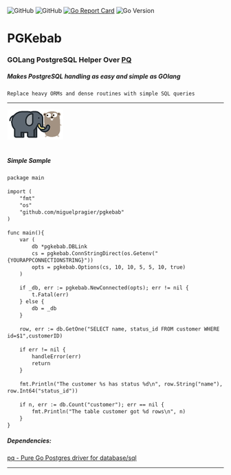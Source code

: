 ![GitHub](https://img.shields.io/github/license/mashape/apistatus.svg) ![GitHub](https://img.shields.io/badge/goDoc-Yes!-blue.svg) 
[![Go Report Card](https://goreportcard.com/badge/github.com/miguelpragier/pgkebab?update)](https://goreportcard.com/report/github.com/miguelpragier/pgkebab) 
![Go Version](https://img.shields.io/badge/GO%20version-%3E%3D1.13-blue)

# PGKebab
### GOLang PostgreSQL Helper Over [PQ](https://github.com/lib/pq/)
##### Makes PostgreSQL handling as easy and simple as GOlang
    Replace heavy ORMs and dense routines with simple SQL queries
---
![PGKebab](./etc/img/pgkebab.png "PGKebab")
<br>
<br>
<!-- [![Go Report Card](https://goreportcard.com/badge/github.com/miguelpragier/pgkebab )](https://goreportcard.com/report/github.com/miguelpragier/pgkebab) -->

##### Simple Sample
```golang
package main

import (
	"fmt"
    "os"
	"github.com/miguelpragier/pgkebab"
)

func main(){
    var (
        db *pgkebab.DBLink
    	cs = pgkebab.ConnStringDirect(os.Getenv("{YOURAPPCONNECTIONSTRING}"))
    	opts = pgkebab.Options(cs, 10, 10, 5, 5, 10, true)
    )

	if _db, err := pgkebab.NewConnected(opts); err != nil {
		t.Fatal(err)
	} else {
		db = _db
	}

    row, err := db.GetOne("SELECT name, status_id FROM customer WHERE id=$1",customerID)

    if err != nil {
        handleError(err)
        return
    }
    
    fmt.Println("The customer %s has status %d\n", row.String("name"), row.Int64("status_id"))
    
    if n, err := db.Count("customer"); err == nil {
        fmt.Println("The table customer got %d rows\n", n)
    }
}
```
##### Dependencies:
[pq - Pure Go Postgres driver for database/sql](https://github.com/lib/pq)
<br>

---
<!-- ![Requires.io](https://img.shields.io/requires/github.com/lib/pq) -->
